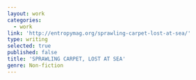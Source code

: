 ```yaml
---
layout: work
categories:
  - work
link: 'http://entropymag.org/sprawling-carpet-lost-at-sea/'
type: writing
selected: true
published: false
title: 'SPRAWLING CARPET, LOST AT SEA'
genre: Non-fiction
---
```


